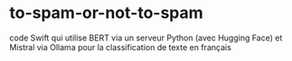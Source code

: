 # to-spam-or-not-to-spam
code Swift qui utilise BERT via un serveur Python (avec Hugging Face) et Mistral via Ollama pour la classification de texte en français
